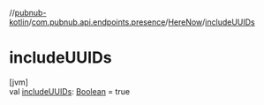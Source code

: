 //[pubnub-kotlin](../../../index.md)/[com.pubnub.api.endpoints.presence](../index.md)/[HereNow](index.md)/[includeUUIDs](include-u-u-i-ds.md)

# includeUUIDs

[jvm]\
val [includeUUIDs](include-u-u-i-ds.md): [Boolean](https://kotlinlang.org/api/latest/jvm/stdlib/kotlin/-boolean/index.html) = true
